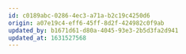 ```yaml
---
id: c0189abc-0286-4ec3-a71a-b2c19c4250d6
origin: a07e19c4-eff6-45ff-8d2f-424982c0f9ab
updated_by: b1671d61-d80a-4045-93e3-2b5d3fa2d941
updated_at: 1631527568
---
```

